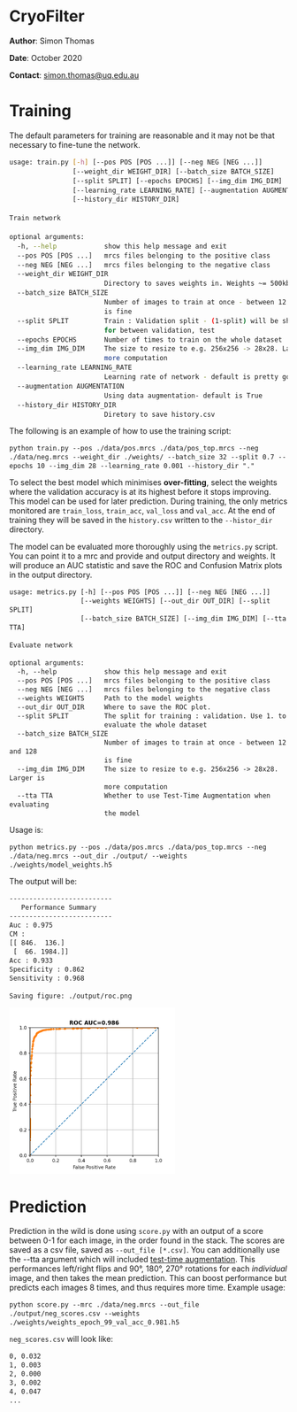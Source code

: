 # CryoFilter

**Author**: Simon Thomas

**Date**: October 2020

**Contact**: simon.thomas@uq.edu.au


# Training

The default parameters for training are reasonable and it may not be that necessary to fine-tune the network.

```bash
usage: train.py [-h] [--pos POS [POS ...]] [--neg NEG [NEG ...]]
                [--weight_dir WEIGHT_DIR] [--batch_size BATCH_SIZE]
                [--split SPLIT] [--epochs EPOCHS] [--img_dim IMG_DIM]
                [--learning_rate LEARNING_RATE] [--augmentation AUGMENTATION]
                [--history_dir HISTORY_DIR]

Train network

optional arguments:
  -h, --help            show this help message and exit
  --pos POS [POS ...]   mrcs files belonging to the positive class
  --neg NEG [NEG ...]   mrcs files belonging to the negative class
  --weight_dir WEIGHT_DIR
                        Directory to saves weights in. Weights ~= 500kb
  --batch_size BATCH_SIZE
                        Number of images to train at once - between 12 and 128
                        is fine
  --split SPLIT         Train : Validation split - (1-split) will be shared
                        for between validation, test
  --epochs EPOCHS       Number of times to train on the whole dataset
  --img_dim IMG_DIM     The size to resize to e.g. 256x256 -> 28x28. Larger is
                        more computation
  --learning_rate LEARNING_RATE
                        Learning rate of network - default is pretty good
  --augmentation AUGMENTATION
                        Using data augmentation- default is True
  --history_dir HISTORY_DIR
                        Diretory to save history.csv

```

The following is an example of how to use the training script:
```
python train.py --pos ./data/pos.mrcs ./data/pos_top.mrcs --neg ./data/neg.mrcs --weight_dir ./weights/ --batch_size 32 --split 0.7 --epochs 10 --img_dim 28 --learning_rate 0.001 --history_dir "."
```

To select the best model which minimises **over-fitting**, select the weights where the validation
accuracy is at its highest before it stops improving. This model can be used for later prediction.
During training, the only metrics monitored are `train_loss`, `train_acc`, `val_loss` and `val_acc`.
At the end of training they will be saved in the `history.csv` written to the `--histor_dir` directory.

The model can be evaluated more thoroughly using the `metrics.py` script. You can point it to a mrc
and provide and output directory and weights. It will produce an AUC statistic and save the ROC and Confusion
Matrix plots in the output directory.

```
usage: metrics.py [-h] [--pos POS [POS ...]] [--neg NEG [NEG ...]]
                  [--weights WEIGHTS] [--out_dir OUT_DIR] [--split SPLIT]
                  [--batch_size BATCH_SIZE] [--img_dim IMG_DIM] [--tta TTA]

Evaluate network

optional arguments:
  -h, --help            show this help message and exit
  --pos POS [POS ...]   mrcs files belonging to the positive class
  --neg NEG [NEG ...]   mrcs files belonging to the negative class
  --weights WEIGHTS     Path to the model weights
  --out_dir OUT_DIR     Where to save the ROC plot.
  --split SPLIT         The split for training : validation. Use 1. to
                        evaluate the whole dataset
  --batch_size BATCH_SIZE
                        Number of images to train at once - between 12 and 128
                        is fine
  --img_dim IMG_DIM     The size to resize to e.g. 256x256 -> 28x28. Larger is
                        more computation
  --tta TTA             Whether to use Test-Time Augmentation when evaluating
                        the model
```

Usage is:

```
python metrics.py --pos ./data/pos.mrcs ./data/pos_top.mrcs --neg ./data/neg.mrcs --out_dir ./output/ --weights ./weights/model_weights.h5
```

The output will be:

```
--------------------------
   Performance Summary    
--------------------------
Auc : 0.975
CM :
[[ 846.  136.]
 [  66. 1984.]]
Acc : 0.933
Specificity : 0.862
Sensitivity : 0.968

Saving figure: ./output/roc.png

```

<img src="./output/roc.png" alt="ROC plot" width="300px">

# Prediction

Prediction in the wild is done using `score.py` with an output of a score between
 0-1 for each image, in the order found in the stack. The scores are saved as a
 csv file, saved as `--out_file [*.csv]`. You can additionally use the --tta argument
 which will included [test-time augmentation](https://www.nature.com/articles/s41598-020-61808-3).
 This performances left/right flips and 90°, 180°, 270° rotations for each *individual* image,
 and then takes the mean prediction. This can boost performance but predicts each images 8 times, and thus requires
 more time. Example usage:
 
```
python score.py --mrc ./data/neg.mrcs --out_file ./output/neg_scores.csv --weights ./weights/weights_epoch_99_val_acc_0.981.h5
```

`neg_scores.csv` will look like:

```
0, 0.032
1, 0.003
2, 0.000
3, 0.002
4, 0.047
...
```


 
 
 
 

